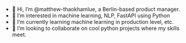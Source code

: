 - 👋 Hi, I’m @matthew-thaokhamlue, a Berlin-based product manager. 
- 👀 I’m interested in machine learning, NLP, FastAPI using Python
- 🌱 I’m currently learning machine learning in production level, etc.
- 💞️ I’m looking to collaborate on cool python projects where my skills meet.

<!---
matthew-thaokhamlue/matthew-thaokhamlue is a ✨ special ✨ repository because its `README.md` (this file) appears on your GitHub profile.
You can click the Preview link to take a look at your changes.
--->
